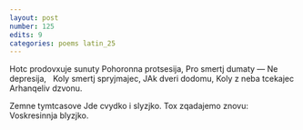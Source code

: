 ```yaml
---
layout: post
number: 125
edits: 9
categories: poems latin_25
---
```


Hotc prodovxuje sunuty
Pohoronna protsesija,
Pro smertj dumaty —
Ne depresija,
 
Koly smertj spryjmajec,
JAk dveri dodomu,
Koly z neba tcekajec
Arhanqeliv dzvonu.  

Zemne tymtcasove
Jde cvydko i slyzjko.
Tox zqadajemo znovu: 
Voskresinnja blyzjko. 
